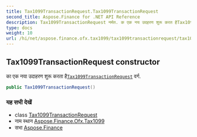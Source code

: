 ```yaml
---
title: Tax1099TransactionRequest.Tax1099TransactionRequest
second_title: Aspose.Finance for .NET API Reference
description: Tax1099TransactionRequest नर्मत. क एक नय उदहरण शुरू करत हैTax1099TransactionRequest वर्ग.
type: docs
weight: 10
url: /hi/net/aspose.finance.ofx.tax1099/tax1099transactionrequest/tax1099transactionrequest/
---
```

## Tax1099TransactionRequest constructor

का एक नया उदाहरण शुरू करता है[`Tax1099TransactionRequest`](../) वर्ग.

```csharp
public Tax1099TransactionRequest()
```

### यह सभी देखें

* class [Tax1099TransactionRequest](../)
* नाम स्थान [Aspose.Finance.Ofx.Tax1099](../../tax1099transactionrequest/)
* सभा [Aspose.Finance](../../../)


